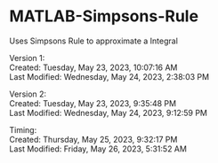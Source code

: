 # MATLAB-Simpsons-Rule
Uses Simpsons Rule to approximate a Integral

Version 1:\
Created: Tuesday, May 23, 2023, 10:07:16 AM\
Last Modified: Wednesday, May 24, 2023, 2:38:03 PM

Version 2:\
Created: Tuesday, May 23, 2023, 9:35:48 PM\
Last Modified: Wednesday, May 24, 2023, 9:12:59 PM

Timing:\
Created: Thursday, May 25, 2023, 9:32:17 PM\
Last Modified: Friday, May 26, 2023, 5:31:52 AM
